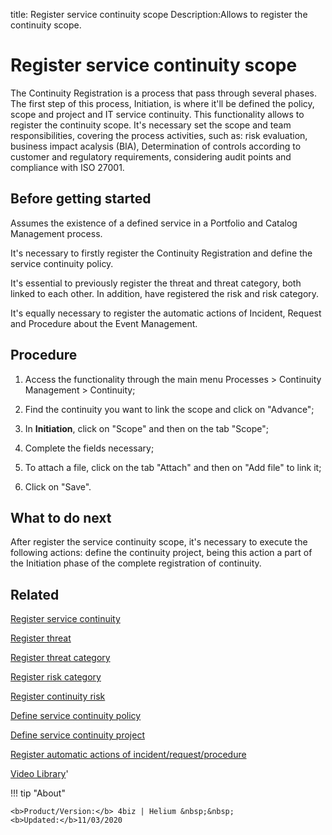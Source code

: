 title: Register service continuity scope
Description:Allows to register the continuity scope.
# Register service continuity scope

The Continuity Registration is a process that pass through several phases. The first step of this process, Initiation, is where it'll be defined the policy, scope and project and IT service continuity. This functionality allows to register the continuity scope.
It's necessary set the scope and team responsibilities, covering the process activities, such as: risk evaluation, business impact acalysis (BIA), Determination of controls according to customer and regulatory requirements, considering audit points and compliance with ISO 27001.

Before getting started
--------------------------

Assumes the existence of a defined service in a Portfolio and Catalog Management
process.

It's necessary to firstly register the Continuity Registration and define the
service continuity policy.

It's essential to previously register the threat and threat category, both
linked to each other. In addition, have registered the risk and risk category.

It's equally necessary to register the automatic actions of Incident, Request
and Procedure about the Event Management.

Procedure
-------------

1.  Access the functionality through the main menu Processes \> Continuity
    Management \> Continuity;

2.  Find the continuity you want to link the scope and click on "Advance";

3.  In **Initiation**, click on "Scope" and then on the tab "Scope";

4.  Complete the fields necessary;

5.  To attach a file, click on the tab "Attach" and then on "Add file" to link
    it;

6.  Click on "Save".

What to do next
-------------------

After register the service continuity scope, it's necessary to execute the
following actions: define the continuity project, being this action a part of
the Initiation phase of the complete registration of continuity.

Related
-----------

[Register service continuity](/en-us/4biz-helium/processes/continuity/use/register-service-continuity.html)

[Register threat](/en-us/4biz-helium/processes/continuity/configuration/register-threat.html)

[Register threat category](/en-us/4biz-helium/processes/continuity/configuration/threat-category.html)

[Register risk category](/en-us/4biz-helium/processes/continuity/configuration/risk-category.html)

[Register continuity risk](/en-us/4biz-helium/processes/continuity/configuration/register-continuity-risk.html)

[Define service continuity policy](/en-us/4biz-helium/processes/continuity/use/continuity-policy.html)

[Define service continuity project](/en-us/4biz-helium/processes/continuity/use/service-continuity-project.html)

[Register automatic actions of incident/request/procedure](/en-us/4biz-helium/additional-features/automation-of-operation/configuration/register-automatic-actions-incident-request-procedure.html)


<i class='fa fa-youtube-play  fa-2x' style='color:#97ce17;vertical-align: middle;'> </i> [Video Library](https://www.youtube.com/playlist?list=PLB5qK2uzf2RPwpIsGu97d5LVHeTNzpTMC)'

!!! tip "About"

    <b>Product/Version:</b> 4biz | Helium &nbsp;&nbsp;
    <b>Updated:</b>11/03/2020


